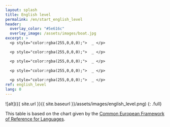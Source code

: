 ```yaml
---
layout: splash
title: English level
permalink: /en/start_english_level
header:
  overlay_color: "#5e616c"
  overlay_image: /assets/images/boat.jpg
excerpt: >
  <p style="color:rgba(255,0,0,0);">  _ </p>

  <p style="color:rgba(255,0,0,0);">  _ </p>

  <p style="color:rgba(255,0,0,0);">  _ </p>
  
  <p style="color:rgba(255,0,0,0);">  _ </p>
  
  <p style="color:rgba(255,0,0,0);">  _ </p>
ref: english_level
lang: 0
---
```



![alt]({{ site.url }}{{ site.baseurl }}/assets/images/english_level.png)
{: .full}

This table is based on the chart given by the [Common European Framework of Reference for Languages](https://en.wikipedia.org/wiki/Common_European_Framework_of_Reference_for_Languages).